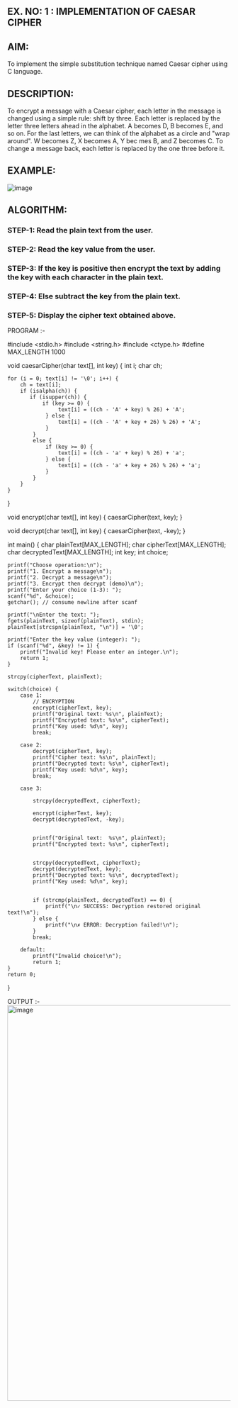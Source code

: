 ## EX. NO: 1 : IMPLEMENTATION OF CAESAR CIPHER
 

## AIM:

To implement the simple substitution technique named Caesar cipher using C language.

## DESCRIPTION:

To encrypt a message with a Caesar cipher, each letter in the message is changed using a simple rule: shift by three. Each letter is replaced by the letter three letters ahead in the alphabet. A becomes D, B becomes E, and so on. For the last letters, we can think of the
alphabet as a circle and "wrap around". W becomes Z, X becomes A, Y bec mes B, and Z
becomes C. To change a message back, each letter is replaced by the one three before it.

## EXAMPLE:



![image](https://github.com/Hemamanigandan/CNS/assets/149653568/eb9c6c43-8c80-4cdd-b9d4-91705a311c79)


## ALGORITHM:

### STEP-1: Read the plain text from the user.
### STEP-2: Read the key value from the user.
### STEP-3: If the key is positive then encrypt the text by adding the key with each character in the plain text.
### STEP-4: Else subtract the key from the plain text.
### STEP-5: Display the cipher text obtained above.


PROGRAM :-

#include <stdio.h>
#include <string.h>
#include <ctype.h>
#define MAX_LENGTH 1000

void caesarCipher(char text[], int key) {
    int i;
    char ch;
    
    for (i = 0; text[i] != '\0'; i++) {
        ch = text[i];
        if (isalpha(ch)) {
           if (isupper(ch)) {
               if (key >= 0) {
                    text[i] = ((ch - 'A' + key) % 26) + 'A';
                } else {
                    text[i] = ((ch - 'A' + key + 26) % 26) + 'A';
                }
            }
            else {
                if (key >= 0) {
                    text[i] = ((ch - 'a' + key) % 26) + 'a';
                } else {
                    text[i] = ((ch - 'a' + key + 26) % 26) + 'a';
                }
            }
        }
    }
}

void encrypt(char text[], int key) {
    caesarCipher(text, key);
}

void decrypt(char text[], int key) {
    caesarCipher(text, -key);
}

int main() {
    char plainText[MAX_LENGTH];
    char cipherText[MAX_LENGTH];
    char decryptedText[MAX_LENGTH];
    int key;
    int choice;
    
    printf("Choose operation:\n");
    printf("1. Encrypt a message\n");
    printf("2. Decrypt a message\n");
    printf("3. Encrypt then decrypt (demo)\n");
    printf("Enter your choice (1-3): ");
    scanf("%d", &choice);
    getchar(); // consume newline after scanf
    
    printf("\nEnter the text: ");
    fgets(plainText, sizeof(plainText), stdin);
    plainText[strcspn(plainText, "\n")] = '\0';
    
    printf("Enter the key value (integer): ");
    if (scanf("%d", &key) != 1) {
        printf("Invalid key! Please enter an integer.\n");
        return 1;
    }
    
    strcpy(cipherText, plainText);
    
    switch(choice) {
        case 1:
            // ENCRYPTION
            encrypt(cipherText, key);
            printf("Original text: %s\n", plainText);
            printf("Encrypted text: %s\n", cipherText);
            printf("Key used: %d\n", key);
            break;
            
        case 2:
            decrypt(cipherText, key);
            printf("Cipher text: %s\n", plainText);
            printf("Decrypted text: %s\n", cipherText);
            printf("Key used: %d\n", key);
            break;
            
        case 3:
         
            strcpy(decryptedText, cipherText);
            
            encrypt(cipherText, key);
            decrypt(decryptedText, -key); 
            
            
            printf("Original text:  %s\n", plainText);
            printf("Encrypted text: %s\n", cipherText);
            
            
            strcpy(decryptedText, cipherText);
            decrypt(decryptedText, key);
            printf("Decrypted text: %s\n", decryptedText);
            printf("Key used: %d\n", key);
            

            if (strcmp(plainText, decryptedText) == 0) {
                printf("\n✓ SUCCESS: Decryption restored original text!\n");
            } else {
                printf("\n✗ ERROR: Decryption failed!\n");
            }
            break;
            
        default:
            printf("Invalid choice!\n");
            return 1;
    }
    return 0;
}


OUTPUT :-
<img width="1634" height="893" alt="image" src="https://github.com/user-attachments/assets/daa23671-a605-403b-9a96-f778491f672b" />
